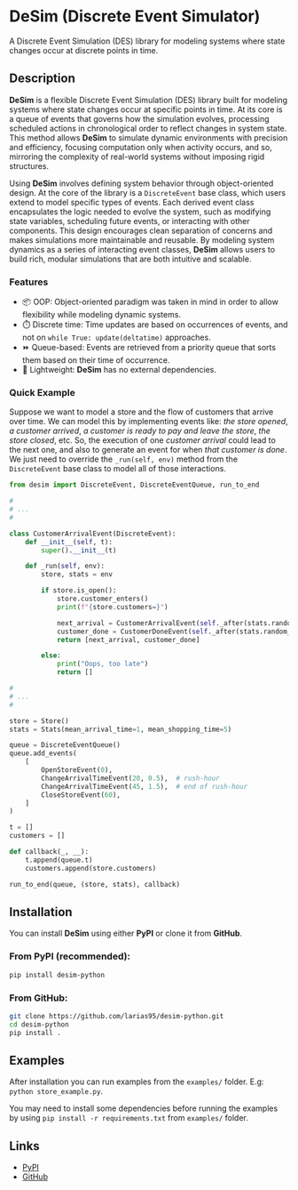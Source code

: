 # DeSim (Discrete Event Simulator)

A Discrete Event Simulation (DES) library for modeling systems where state changes occur at discrete points in time.

## Description

**DeSim** is a flexible Discrete Event Simulation (DES) library built for modeling systems where state changes occur at specific points in time. At its core is a queue of events that governs how the simulation evolves, processing scheduled actions in chronological order to reflect changes in system state. This method allows **DeSim** to simulate dynamic environments with precision and efficiency, focusing computation only when activity occurs, and so, mirroring the complexity of real-world systems without imposing rigid structures.

Using **DeSim** involves defining system behavior through object-oriented design. At the core of the library is a `DiscreteEvent` base class, which users extend to model specific types of events. Each derived event class encapsulates the logic needed to evolve the system, such as modifying state variables, scheduling future events, or interacting with other components. This design encourages clean separation of concerns and makes simulations more maintainable and reusable. By modeling system dynamics as a series of interacting event classes, **DeSim** allows users to build rich, modular simulations that are both intuitive and scalable.

### Features

- 📦 OOP: Object-oriented paradigm was taken in mind in order to allow flexibility while modeling dynamic systems.
- ⏱️ Discrete time: Time updates are based on occurrences of events, and not on `while True: update(deltatime)` approaches.
- ⏩ Queue-based: Events are retrieved from a priority queue that sorts them based on their time of occurrence.
- 🍃 Lightweight: **DeSim** has no external dependencies.

### Quick Example

Suppose we want to model a store and the flow of customers that arrive over time. We can model this by implementing events like: *the store opened*, *a customer arrived*, *a customer is ready to pay and leave the store*, *the store closed*, etc. So, the execution of one *customer arrival* could lead to the next one, and also to generate an event for when *that customer is done*. We just need to override the `_run(self, env)` method from the `DiscreteEvent` base class to model all of those interactions.

```python
from desim import DiscreteEvent, DiscreteEventQueue, run_to_end

#
# ...
#

class CustomerArrivalEvent(DiscreteEvent):
    def __init__(self, t):
        super().__init__(t)

    def _run(self, env):
        store, stats = env

        if store.is_open():
            store.customer_enters()
            print(f"{store.customers=}")

            next_arrival = CustomerArrivalEvent(self._after(stats.random_arrival_time()))
            customer_done = CustomerDoneEvent(self._after(stats.random_shopping_time()))
            return [next_arrival, customer_done]

        else:
            print("Oops, too late")
            return []

#
# ...
#

store = Store()
stats = Stats(mean_arrival_time=1, mean_shopping_time=5)

queue = DiscreteEventQueue()
queue.add_events(
    [
        OpenStoreEvent(0),
        ChangeArrivalTimeEvent(20, 0.5),  # rush-hour
        ChangeArrivalTimeEvent(45, 1.5),  # end of rush-hour
        CloseStoreEvent(60),
    ]
)

t = []
customers = []

def callback(_, __):
    t.append(queue.t)
    customers.append(store.customers)

run_to_end(queue, (store, stats), callback)
```

## Installation

You can install **DeSim** using either **PyPI** or clone it from **GitHub**.

### From PyPI (recommended):

```sh
pip install desim-python
```

### From GitHub:

```sh
git clone https://github.com/larias95/desim-python.git
cd desim-python
pip install .
```

## Examples

After installation you can run examples from the `examples/` folder. E.g: `python store_example.py`.

You may need to install some dependencies before running the examples by using `pip install -r requirements.txt` from `examples/` folder.

## Links

- [PyPI](https://pypi.org/project/desim-python/)
- [GitHub](https://github.com/larias95/desim-python)
